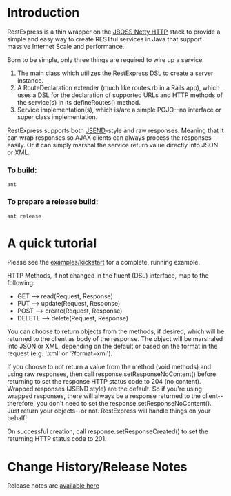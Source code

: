 # Introduction #
RestExpress is a thin wrapper on the [JBOSS Netty HTTP](http://www.jboss.org/netty) 
stack to provide a simple and easy way to create RESTful services in Java that support 
massive Internet Scale and performance.

Born to be simple, only three things are required to wire up a service.

1. The main class which utilizes the RestExpress DSL to create a server instance.
2. A RouteDeclaration extender (much like routes.rb in a Rails app), which uses a DSL for the declaration of supported URLs and HTTP methods of the service(s) in its defineRoutes() method.
3. Service implementation(s), which is/are a simple POJO--no interface or super class implementation.

RestExpress supports both [JSEND](http://labs.omniti.com/labs/jsend)-style and raw responses.  Meaning that it can wrap responses so
AJAX clients can always process the responses easily.  Or it can simply marshal the service return
value directly into JSON or XML. 

### To build:

    ant 

### To prepare a release build:

    ant release

# A quick tutorial #
Please see the [examples/kickstart](RestExpress/tree/master/examples/kickstart) for 
a complete, running example.

HTTP Methods, if not changed in the fluent (DSL) interface, map to the following:

- GET --> read(Request, Response)
- PUT --> update(Request, Response)
- POST --> create(Request, Response)
- DELETE --> delete(Request, Response)

You can choose to return objects from the methods, if desired, which will be returned to the client
as body of the response.  The object will be marshaled into JSON or XML, depending on the default or
based on the format in the request (e.g. '.xml' or '?format=xml').

If you choose to not return a value from the method (void methods) and using raw responses, then
call response.setResponseNoContent() before returning to set the response HTTP status code to 204
(no content).  Wrapped responses (JSEND style) are the default.  So if you're using wrapped
responses, there will always be a response returned to the client--therefore, you don't need to set
the response.setResponseNoContent().  Just return your objects--or not.  RestExpress will handle
things on your behalf!

On successful creation, call response.setResponseCreated() to set the returning HTTP status code to
201.

# Change History/Release Notes #
Release notes are [available here](RestExpress/tree/master/ReleaseNotes.md)
 